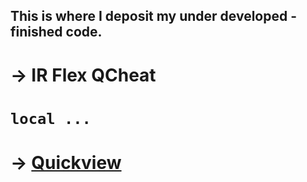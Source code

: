 ## This is where I deposit my under developed - finished code.

# -> IR Flex QCheat
# `local ...`
# -> [Quickview](https://hastebin.com/nahokadubi)
